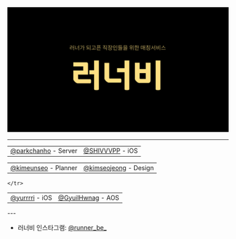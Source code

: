 <img src="/art/logo/github-title.jpg" />

---

<table align="center">
	<tr align="center">
		<td><a href="https://github.com/great-park">@parkchanho</a> - Server</td>
		<td><a href="https://github.com/SHIVVVPP">@SHIVVVPP</a> - iOS</td>
	</tr>
</table>

<table align="center">
	<tr align="center">
		<td><a href="https://github.com/plannermango">@kimeunseo</a> - Planner</td>
		<td><a href="https://github.com/kimseojeong">@kimseojeong</a> - Design</td>
</table>
<table align = "center">
	<tr align = "center">
		<td><a href = "https://github.com/yurrrri">@yurrrri</a> - iOS</td>
		<td><a href = "https://github.com/Gyuil-Hwnag">@GyuilHwnag</a> - AOS</td>

	</tr>
</table>
---

- 러너비 인스타그램: [@runner_be_](https://www.instagram.com/runner_be_/)
